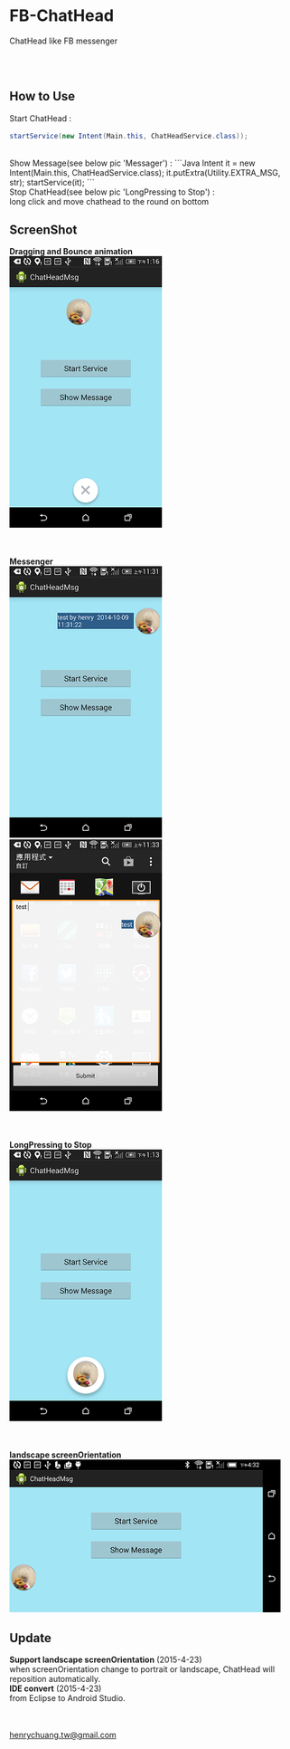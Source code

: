 FB-ChatHead
===========

ChatHead like FB messenger

<br/><br/>

How to Use
-----------
Start ChatHead :
```Java
startService(new Intent(Main.this, ChatHeadService.class));
```
<br/>
Show Message(see below pic 'Messager') :
```Java
Intent it = new Intent(Main.this, ChatHeadService.class);
it.putExtra(Utility.EXTRA_MSG, str);
startService(it);
```
<br/>
Stop ChatHead(see below pic 'LongPressing to Stop') :<br/>
long click and move chathead to the round on bottom


ScreenShot
-----------
**Dragging and Bounce animation**<br/>
![](assets/drag.png)

<br/><br/>
**Messenger**<br/>
![](assets/messenger1.png)
<br/>
![](assets/messenger2.png)

<br/><br/>
**LongPressing to Stop**<br/>
![](assets/pic_delete.png)

<br/><br/>
**landscape screenOrientation**<br/>
![](assets/landscape.png)

Update
-----------
**Support landscape screenOrientation** (2015-4-23)<br/>
when screenOrientation change to portrait or landscape, ChatHead will reposition automatically.
<br/>
**IDE convert** (2015-4-23)<br/>
from Eclipse to Android Studio.

<br/><br/>
henrychuang.tw@gmail.com

